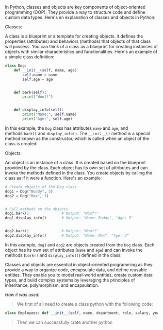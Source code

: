 In Python, classes and objects are key components of object-oriented programming (OOP). They provide a way to structure code and define custom data types. Here's an explanation of classes and objects in Python:

Classes:

A class is a blueprint or a template for creating objects. It defines the properties (attributes) and behaviors (methods) that objects of that class will possess. You can think of a class as a blueprint for creating instances of objects with similar characteristics and functionalities. Here's an example of a simple class definition:
```python
class Dog:
    def __init__(self, name, age):
        self.name = name
        self.age = age


    def bark(self):
        print("Woof!")


    def display_info(self):
        print("Name:", self.name)
        print("Age:", self.age)
```

In this example, the `Dog` class has attributes `name` and `age`, and methods `bark()` and `display_info()`. The `__init__()` method is a special method known as the constructor, which is called when an object of the class is created.

Objects:

An object is an instance of a class. It is created based on the blueprint provided by the class. Each object has its own set of attributes and can invoke the methods defined in the class. You create objects by calling the class as if it were a function. Here's an example:
```python
# Create objects of the Dog class
dog1 = Dog("Buddy", 5)
dog2 = Dog("Max", 3)


# Call methods on the objects
dog1.bark()               # Output: "Woof!"
dog1.display_info()       # Output: "Name: Buddy", "Age: 5"


dog2.bark()               # Output: "Woof!"
dog2.display_info()       # Output: "Name: Max", "Age: 3"
```

In this example, `dog1` and `dog2` are objects created from the `Dog` class. Each object has its own set of attributes (`name` and `age`) and can invoke the methods (`bark()` and `display_info()`) defined in the class.

Classes and objects are essential in object-oriented programming as they provide a way to organize code, encapsulate data, and define reusable entities. They enable you to model real-world entities, create custom data types, and build complex systems by leveraging the principles of inheritance, polymorphism, and encapsulation.

*How it was used:*
> We first of all need to create a class python with the following code:
```python
class Employees: def __init__(self, name, department, role, salary, years_employed): self.name = name self.department = department self.role = role self.salary = salary self.years_employed = years_employed def eligible_for_retirement(self): if self.years_employed >= 20: return True else: return False
```

> Then we can successfully crate another python

